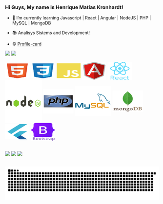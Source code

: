 ### Hi Guys, My name is Henrique Matias Kronhardt!

- 🌱 I’m currently learning Javascript | React | Angular | NodeJS | PHP | MySQL | MongoDB

- 📚 Analisys Sistems and Development! 

- ©️ [Profile-card](https://bit.ly/profile-card-henriquekronhardt)

<div>
  <img height="180em" src="https://github-readme-stats.vercel.app/api?username=rike14&theme=dark&show_icons=true">
  <img height="150em" src="https://github-readme-stats.vercel.app/api/top-langs/?username=rike14&layout=compact&langs_count=7&theme=dark&show_icons=true"/>   
</div><br>
  
  <div style="display: inline_block;">
    <img align="center" alt="Rike-HTML" height="50" width="80" src="https://raw.githubusercontent.com/devicons/devicon/master/icons/html5/html5-original.svg">   
    <img align="center" alt="Rike-CSS" height="50" width="80" src="https://raw.githubusercontent.com/devicons/devicon/master/icons/css3/css3-original.svg">   
    <img align="center" alt="Rike-Js" height="50" width="80" src="https://raw.githubusercontent.com/devicons/devicon/master/icons/javascript/javascript-plain.svg">
    <img align="center" alt="Rike-AngularJs" height="60" width="80" src="https://raw.githubusercontent.com/devicons/devicon/master/icons/angularjs/angularjs-original.svg">
    <img align="center" alt="Rike-ReactJS" height="60" width="80" src="https://raw.githubusercontent.com/devicons/devicon/master/icons/react/react-original-wordmark.svg">
    <img align="center" alt="Rike-NodeJs" height="140" width="120" src="https://raw.githubusercontent.com/devicons/devicon/master/icons/nodejs/nodejs-original-wordmark.svg"> 
    <img align="center" alt="Rike-Php" height="80" width="100" src="https://raw.githubusercontent.com/devicons/devicon/master/icons/php/php-original.svg">   
    <img align="center" alt="Rike-MySQL" height="100" width="120" src="https://raw.githubusercontent.com/devicons/devicon/master/icons/mysql/mysql-original-wordmark.svg"> 
     <img align="center" alt="Rike-MongoDB" height="70" width="100" src="https://raw.githubusercontent.com/devicons/devicon/master/icons/mongodb/mongodb-original-wordmark.svg"> 
    <img align="center" alt="Rike-Flutter" height="50" width="80" src="https://raw.githubusercontent.com/devicons/devicon/master/icons/flutter/flutter-original.svg">     
    <img align="center" alt="Rike-Bootstrap" height="60" width="80" src="https://raw.githubusercontent.com/devicons/devicon/master/icons/bootstrap/bootstrap-original-wordmark.svg">     
</div>
 <br><br>
  <div>
  <a href="https://instagram.com/rikekronhardt" target="_blank"><img src="https://img.shields.io/badge/-Instagram-%23E4405F?style=for-the-badge&logo=instagram&logoColor=white" target="_blank"></a>
  <a href = "mailto:henriquemk00@gmail.com"><img src="https://img.shields.io/badge/-Gmail-%23333?style=for-the-badge&logo=gmail&logoColor=white" target="_blank"></a>
  <a href="https://www.linkedin.com/in/henriquekronhardt" target="_blank"><img src="https://img.shields.io/badge/-LinkedIn-%230077B5?style=for-the-badge&logo=linkedin&logoColor=white" target="_blank"></a> <br><br>
 
    
![Snake animation](https://github.com/rike14/rike14/blob/output/github-contribution-grid-snake.svg)
    
</div>


